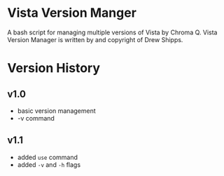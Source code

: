 # Vista Version Manger
A bash script for managing multiple versions of Vista by Chroma Q. Vista Version Manager is written by and copyright of Drew Shipps.

# Version History
## v1.0
- basic version management
- -v command

## v1.1
- added `use` command
- added `-v` and `-h` flags
